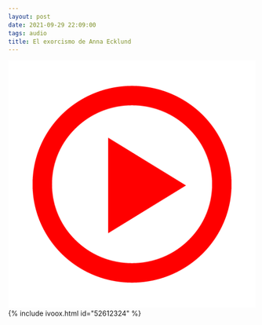 ```yaml
---
layout: post
date: 2021-09-29 22:09:00
tags: audio
title: El exorcismo de Anna Ecklund
---
```

![Play](/images/play.png)
{% include ivoox.html id="52612324" %}